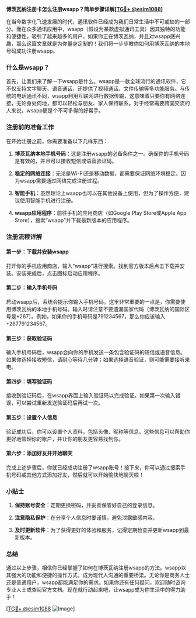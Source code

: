 **博茨瓦纳注册卡怎么注册wsapp？简单步骤详解[[TG💪+ @esim1088](https://t.me/s/esim1088)]**

在当今数字化飞速发展的时代，通讯软件已经成为我们日常生活中不可或缺的一部分。而在众多通讯应用中，wsapp（假设为某款虚拟通讯工具）因其独特的功能和便捷性，吸引了越来越多的用户。如果你正在博茨瓦纳，并且对wsapp感兴趣，那么这篇文章就是为你量身定制的！我们将一步步教你如何用博茨瓦纳的本地号码成功注册wsapp。

### 什么是wsapp？

首先，让我们来了解一下wsapp是什么。wsapp是一款全球流行的通讯软件，它不仅支持文字聊天、语音通话，还提供了视频通话、文件传输等多功能服务。与传统的电话通讯不同，wsapp利用互联网进行数据传输，这意味着只要你有网络连接，无论身处何地，都可以轻松与朋友、家人保持联系。对于经常需要跨国交流的人来说，wsapp更是个不可多得的好帮手。

### 注册前的准备工作

在开始注册之前，你需要准备以下几样东西：

1. **博茨瓦纳本地手机号码**：这是注册wsapp的必备条件之一。确保你的手机号码是有效的，并且可以接收短信或语音验证码。
   
2. **稳定的网络连接**：无论是Wi-Fi还是移动数据，都需要保证网络环境稳定。因为wsapp需要通过网络完成注册过程。

3. **智能手机**：虽然理论上wsapp也可以在其他设备上使用，但为了操作方便，建议使用智能手机进行注册。

4. **wsapp应用程序**：前往手机的应用商店（如Google Play Store或Apple App Store），搜索“wsapp”并下载最新版本的应用程序。

### 注册流程详解

#### 第一步：下载并安装wsapp

打开你的手机应用商店，输入“wsapp”进行搜索。找到官方版本后点击下载并安装。安装完成后，点击图标启动应用程序。

#### 第二步：输入手机号码

启动wsapp后，系统会提示你输入手机号码。这里非常重要的一点是，你需要使用博茨瓦纳的本地手机号码。输入时请注意不要遗漏国家代码（博茨瓦纳的国际区号是+267）。例如，如果你的手机号码是791234567，那么你应该输入+267791234567。

#### 第三步：获取验证码

输入手机号码后，wsapp会向你的手机发送一条包含验证码的短信或语音信息。如果你选择接收短信，请耐心等待几分钟；如果选择语音验证，则可能需要接听来电。

#### 第四步：填写验证码

接收到验证码后，在wsapp界面上输入验证码以完成验证。如果第一次输入错误，可以尝试重新发送验证码后再试一次。

#### 第五步：设置个人信息

验证成功后，你可以设置个人资料，包括头像、昵称等信息。这些信息可以帮助你更好地管理你的账户，并让你的朋友更容易找到你。

#### 第六步：添加好友并开始聊天

完成上述步骤后，你就已经成功注册了wsapp账号！接下来，你可以通过搜索手机号码或其他方式添加好友，然后就可以开始愉快地聊天啦！

### 小贴士

1. **保持账号安全**：定期更换密码，并妥善保管好自己的登录信息。
   
2. **注意隐私保护**：在分享个人信息时要谨慎，避免泄露敏感内容。

3. **及时更新软件**：为了获得更好的体验和服务，记得定期检查并更新wsapp到最新版本。

### 总结

通过以上步骤，相信你已经掌握了如何在博茨瓦纳注册wsapp的方法。wsapp以其强大的功能和便捷的操作方式，成为现代人沟通的重要桥梁。无论你是商务人士还是普通用户，wsapp都能满足你的需求。如果你还有任何疑问，欢迎随时咨询专业人士或查阅官方文档。现在就行动起来吧，让wsapp成为你生活中的得力助手！

[[TG💪+ @esim1088](https://t.me/s/esim1088) ![Image](https://i.postimg.cc/4NQfJmqS/Snipaste-2025-05-13-00-14-12.png)]